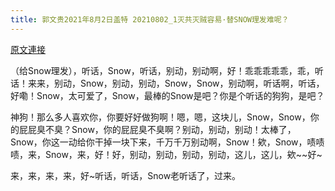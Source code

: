 ```yaml
---
title: 郭文贵2021年8月2日盖特 20210802_1灭共灭贼容易·替SNOW理发难呢？
---
```


[原文連接](https://gnews.org/ThreadView/53481628)

（给Snow理发），听话，Snow，听话，别动，别动啊，好！乖乖乖乖乖，乖，听话！来来，别动，Snow，别动，别动，Snow，Snow，别动啊，听话啊，听话，好嘞！Snow，太可爱了，Snow，最棒的Snow是吧？你是个听话的狗狗，是吧？

神狗！那么多人喜欢你，你要好好做狗啊！嗯，嗯，这块儿，Snow，Snow，你的屁屁臭不臭？Snow，你的屁屁臭不臭啊？别动，别动，别动！太棒了，Snow，你这一动给你干掉一块下来，千万千万别动啊，Snow！欸，Snow，啧啧啧，来，Snow，来，好！好，别动，别动，别动，别动，这儿，这儿，欸~~好~

来，来，来，来，好~听话，听话，Snow老听话了，过来。
